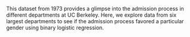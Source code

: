 This dataset from 1973 provides a glimpse into the admission process in different departments at UC Berkeley. Here, we explore data from six largest departments to see if the admission process favored a particular gender using binary logistic regression.

